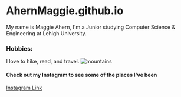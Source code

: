 # AhernMaggie.github.io

My name is Maggie Ahern, I'm a Junior studying Computer Science & Engineering at Lehigh University. 

### Hobbies:
I love to hike, read, and travel.
![mountains](https://images.pexels.com/photos/618833/pexels-photo-618833.jpeg?auto=compress&cs=tinysrgb&h=350)

#### Check out my Instagram to see some of the places I've been
[Instagram Link](https://www.instagram.com/follow_the_horizon)






